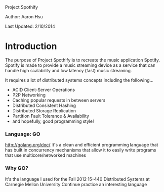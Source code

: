 Project Spothify

Author: Aaron Hsu

Last Updated: 2/10/2014

# Introduction

The purpose of Project Spothify is to recreate the music application Spotify.
Spotify is made to provide a music streaming device as a service that can handle 
high scalability and low latency (fast) music streaming.

It requires a lot of distributed systems concepts including the following...
 * ACID Client-Server Operations
 * P2P Networking
 * Caching popular requests in between servers
 * Distributed Consistent Hashing
 * Distributed Storage Replication
 * Partition Fault Tolerance & Availability
 * and hopefully, good programming style!

### Language: GO
http://golang.org/doc/
It's a clean and efficient programming language that has built in concurrency mechanisms
that allow it to easily write programs that use multicore/networked machines

### Why GO? 
It's the language I used for the Fall 2012 15-440 Distributed Systems at Carnegie Mellon University
Continue practice an interesting language

